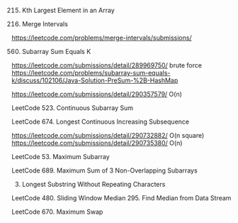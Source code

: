 215. Kth Largest Element in an Array 

56. Merge Intervals 

https://leetcode.com/problems/merge-intervals/submissions/  

560. Subarray Sum Equals K     

https://leetcode.com/submissions/detail/289969750/  brute force 
https://leetcode.com/problems/subarray-sum-equals-k/discuss/102106/Java-Solution-PreSum-%2B-HashMap 

https://leetcode.com/submissions/detail/290357579/   O(n)

LeetCode 523. Continuous Subarray Sum 

LeetCode 674. Longest Continuous Increasing Subsequence 

https://leetcode.com/submissions/detail/290732882/  O(n square)
https://leetcode.com/submissions/detail/290735380/   O(n)

LeetCode 53. Maximum Subarray 

LeetCode 689. Maximum Sum of 3 Non-Overlapping Subarrays 

3. Longest Substring Without Repeating Characters

LeetCode 480. Sliding Window Median 
295. Find Median from Data Stream 

LeetCode 670. Maximum Swap 
